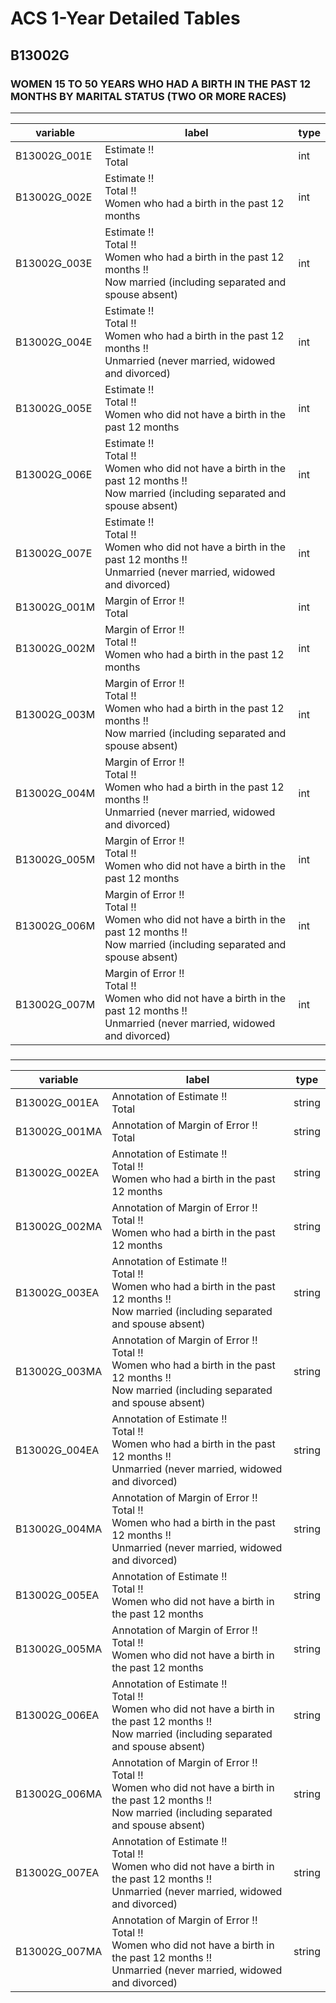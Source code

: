 # ACS 1-Year Detailed Tables

## B13002G

### WOMEN 15 TO 50 YEARS WHO HAD A BIRTH IN THE PAST 12 MONTHS BY MARITAL STATUS (TWO OR MORE RACES)

___

| variable | label | type |
| ----- | ----- | ----- |
| B13002G_001E | Estimate !!<br>Total | int |
| B13002G_002E | Estimate !!<br>Total !!<br>Women who had a birth in the past 12 months | int |
| B13002G_003E | Estimate !!<br>Total !!<br>Women who had a birth in the past 12 months !!<br>Now married (including separated and spouse absent) | int |
| B13002G_004E | Estimate !!<br>Total !!<br>Women who had a birth in the past 12 months !!<br>Unmarried (never married, widowed and divorced) | int |
| B13002G_005E | Estimate !!<br>Total !!<br>Women who did not have a birth in the past 12 months | int |
| B13002G_006E | Estimate !!<br>Total !!<br>Women who did not have a birth in the past 12 months !!<br>Now married (including separated and spouse absent) | int |
| B13002G_007E | Estimate !!<br>Total !!<br>Women who did not have a birth in the past 12 months !!<br>Unmarried (never married, widowed and divorced) | int |
| B13002G_001M | Margin of Error !!<br>Total | int |
| B13002G_002M | Margin of Error !!<br>Total !!<br>Women who had a birth in the past 12 months | int |
| B13002G_003M | Margin of Error !!<br>Total !!<br>Women who had a birth in the past 12 months !!<br>Now married (including separated and spouse absent) | int |
| B13002G_004M | Margin of Error !!<br>Total !!<br>Women who had a birth in the past 12 months !!<br>Unmarried (never married, widowed and divorced) | int |
| B13002G_005M | Margin of Error !!<br>Total !!<br>Women who did not have a birth in the past 12 months | int |
| B13002G_006M | Margin of Error !!<br>Total !!<br>Women who did not have a birth in the past 12 months !!<br>Now married (including separated and spouse absent) | int |
| B13002G_007M | Margin of Error !!<br>Total !!<br>Women who did not have a birth in the past 12 months !!<br>Unmarried (never married, widowed and divorced) | int |
### 

___

| variable | label | type |
| ----- | ----- | ----- |
| B13002G_001EA | Annotation of Estimate !!<br>Total | string |
| B13002G_001MA | Annotation of Margin of Error !!<br>Total | string |
| B13002G_002EA | Annotation of Estimate !!<br>Total !!<br>Women who had a birth in the past 12 months | string |
| B13002G_002MA | Annotation of Margin of Error !!<br>Total !!<br>Women who had a birth in the past 12 months | string |
| B13002G_003EA | Annotation of Estimate !!<br>Total !!<br>Women who had a birth in the past 12 months !!<br>Now married (including separated and spouse absent) | string |
| B13002G_003MA | Annotation of Margin of Error !!<br>Total !!<br>Women who had a birth in the past 12 months !!<br>Now married (including separated and spouse absent) | string |
| B13002G_004EA | Annotation of Estimate !!<br>Total !!<br>Women who had a birth in the past 12 months !!<br>Unmarried (never married, widowed and divorced) | string |
| B13002G_004MA | Annotation of Margin of Error !!<br>Total !!<br>Women who had a birth in the past 12 months !!<br>Unmarried (never married, widowed and divorced) | string |
| B13002G_005EA | Annotation of Estimate !!<br>Total !!<br>Women who did not have a birth in the past 12 months | string |
| B13002G_005MA | Annotation of Margin of Error !!<br>Total !!<br>Women who did not have a birth in the past 12 months | string |
| B13002G_006EA | Annotation of Estimate !!<br>Total !!<br>Women who did not have a birth in the past 12 months !!<br>Now married (including separated and spouse absent) | string |
| B13002G_006MA | Annotation of Margin of Error !!<br>Total !!<br>Women who did not have a birth in the past 12 months !!<br>Now married (including separated and spouse absent) | string |
| B13002G_007EA | Annotation of Estimate !!<br>Total !!<br>Women who did not have a birth in the past 12 months !!<br>Unmarried (never married, widowed and divorced) | string |
| B13002G_007MA | Annotation of Margin of Error !!<br>Total !!<br>Women who did not have a birth in the past 12 months !!<br>Unmarried (never married, widowed and divorced) | string |

